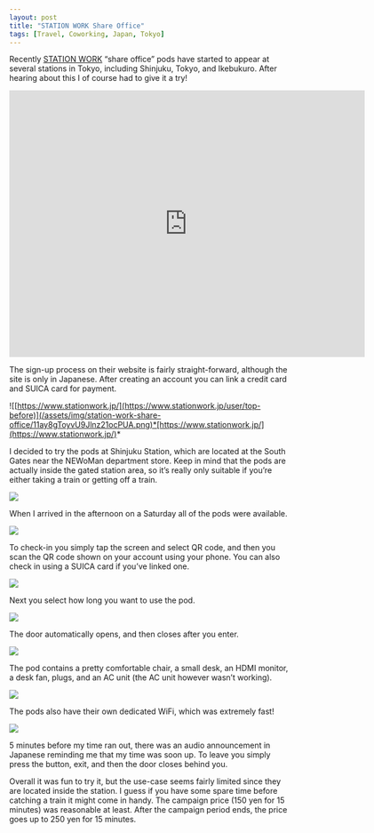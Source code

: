 ```yaml
---
layout: post
title: "STATION WORK Share Office"
tags: [Travel, Coworking, Japan, Tokyo]
---
```


Recently [STATION WORK](https://www.stationwork.jp/) “share office” pods have started to appear at several stations in Tokyo, including Shinjuku, Tokyo, and Ikebukuro. After hearing about this I of course had to give it a try!

<iframe src="https://cdn.embedly.com/widgets/media.html?src=https%3A%2F%2Fwww.youtube.com%2Fembed%2Fiz98UG3duvI%3Ffeature%3Doembed&amp;url=https%3A%2F%2Fwww.youtube.com%2Fwatch%3Fv%3Diz98UG3duvI&amp;image=https%3A%2F%2Fi.ytimg.com%2Fvi%2Fiz98UG3duvI%2Fhqdefault.jpg&amp;key=a19fcc184b9711e1b4764040d3dc5c07&amp;type=text%2Fhtml&amp;schema=youtube" allowfullscreen="" frameborder="0" height="480" width="640" title="StationWork, Shinjuku Station, Tokyo" scrolling="auto"></iframe>

The sign-up process on their website is fairly straight-forward, although the site is only in Japanese. After creating an account you can link a credit card and SUICA card for payment.

![[https://www.stationwork.jp/](https://www.stationwork.jp/user/top-before)](/assets/img/station-work-share-office/11ay8gToyvU9Jlnz21ocPUA.png)*[https://www.stationwork.jp/](https://www.stationwork.jp/)*

I decided to try the pods at Shinjuku Station, which are located at the South Gates near the NEWoMan department store. Keep in mind that the pods are actually inside the gated station area, so it’s really only suitable if you’re either taking a train or getting off a train.

![](/assets/img/station-work-share-office/1XOYSCiETIF2ZwWj9TAY38g.jpeg)

When I arrived in the afternoon on a Saturday all of the pods were available.

![](/assets/img/station-work-share-office/15eF606v-2sH0_xvutfv0rw.jpeg)

To check-in you simply tap the screen and select QR code, and then you scan the QR code shown on your account using your phone. You can also check in using a SUICA card if you’ve linked one.

![](/assets/img/station-work-share-office/1djZWb0YA0Iatyaw38Aj4Bg.jpeg)

Next you select how long you want to use the pod.

![](/assets/img/station-work-share-office/1gwk1haKeKDRABiuuKD_g0w.jpeg)

The door automatically opens, and then closes after you enter.

![](/assets/img/station-work-share-office/192CEHjbJ9axol2dlRB-ntQ.jpeg)

The pod contains a pretty comfortable chair, a small desk, an HDMI monitor, a desk fan, plugs, and an AC unit (the AC unit however wasn’t working).

![](/assets/img/station-work-share-office/1A9KGS4a2rMm6pQMvfRqEgA.jpeg)

The pods also have their own dedicated WiFi, which was extremely fast!

![](/assets/img/station-work-share-office/1Ht7Y25K9433dmnV7eGdqeg.jpeg)

5 minutes before my time ran out, there was an audio announcement in Japanese reminding me that my time was soon up. To leave you simply press the button, exit, and then the door closes behind you.

Overall it was fun to try it, but the use-case seems fairly limited since they are located inside the station. I guess if you have some spare time before catching a train it might come in handy. The campaign price (150 yen for 15 minutes) was reasonable at least. After the campaign period ends, the price goes up to 250 yen for 15 minutes.